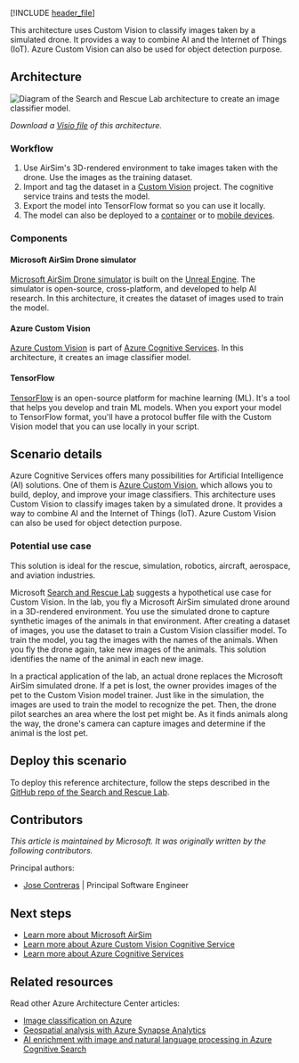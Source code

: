 [!INCLUDE [header_file](../../../includes/sol-idea-header.md)]

This architecture uses Custom Vision to classify images taken by a simulated drone. It provides a way to combine AI and the Internet of Things (IoT). Azure Custom Vision can also be used for object detection purpose.

## Architecture

![Diagram of the Search and Rescue Lab architecture to create an image classifier model.](_images/drone-rescue.png)

*Download a [Visio file](https://arch-center.azureedge.net/vision-classifier-model-with-custom-vision.vsdx) of this architecture.*

### Workflow

1. Use AirSim's 3D-rendered environment to take images taken with the drone. Use the images as the training dataset.
1. Import and tag the dataset in a [Custom Vision](/azure/cognitive-services/Custom-Vision-Service) project. The cognitive service trains and tests the model.
1. Export the model into TensorFlow format so you can use it locally.
1. The model can also be deployed to a [container](/azure/iot-edge/tutorial-deploy-custom-vision?view=iotedge-2018-06) or to [mobile devices](/azure/cognitive-services/custom-vision-service/export-your-model).

### Components

#### Microsoft AirSim Drone simulator

[Microsoft AirSim Drone simulator](https://github.com/microsoft/AirSim) is built on the [Unreal Engine](https://www.unrealengine.com). The simulator is open-source, cross-platform, and developed to help AI research. In this architecture, it creates the dataset of images used to train the model.

#### Azure Custom Vision

[Azure Custom Vision](https://www.customvision.ai) is part of [Azure Cognitive Services](https://azure.microsoft.com/services/cognitive-services). In this architecture, it creates an image classifier model.

#### TensorFlow

[TensorFlow](https://www.tensorflow.org) is an open-source platform for machine learning (ML). It's a tool that helps you develop and train ML models. When you export your model to TensorFlow format, you'll have a protocol buffer file with the Custom Vision model that you can use locally in your script.

## Scenario details

Azure Cognitive Services offers many possibilities for Artificial Intelligence (AI) solutions. One of them is [Azure Custom Vision](/azure/cognitive-services/custom-vision-service), which allows you to build, deploy, and improve your image classifiers. This architecture uses Custom Vision to classify images taken by a simulated drone. It provides a way to combine AI and the Internet of Things (IoT). Azure Custom Vision can also be used for object detection purpose.

### Potential use case

This solution is ideal for the rescue, simulation, robotics, aircraft, aerospace, and aviation industries.

Microsoft [Search and Rescue Lab](https://github.com/microsoft/DroneRescue) suggests a hypothetical use case for Custom Vision. In the lab, you fly a Microsoft AirSim simulated drone around in a 3D-rendered environment. You use the simulated drone to capture synthetic images of the animals in that environment. After creating a dataset of images, you use the dataset to train a Custom Vision classifier model. To train the model, you tag the images with the names of the animals. When you fly the drone again, take new images of the animals. This solution identifies the name of the animal in each new image.

In a practical application of the lab, an actual drone replaces the Microsoft AirSim simulated drone. If a pet is lost, the owner provides images of the pet to the Custom Vision model trainer. Just like in the simulation, the images are used to train the model to recognize the pet. Then, the drone pilot searches an area where the lost pet might be. As it finds animals along the way, the drone's camera can capture images and determine if the animal is the lost pet.

## Deploy this scenario

To deploy this reference architecture, follow the steps described in the [GitHub repo of the Search and Rescue Lab](https://github.com/microsoft/DroneRescue).

## Contributors

*This article is maintained by Microsoft. It was originally written by the following contributors.*

Principal authors:

 * [Jose Contreras](https://www.linkedin.com/in/josedanielcontreras) | Principal Software Engineer

## Next steps

* [Learn more about Microsoft AirSim](https://github.com/microsoft/AirSim)
* [Learn more about Azure Custom Vision Cognitive Service](/azure/cognitive-services/custom-vision-service)
* [Learn more about Azure Cognitive Services](/azure/cognitive-services)

## Related resources

Read other Azure Architecture Center articles:

* [Image classification on Azure](../../example-scenario/ai/intelligent-apps-image-processing.yml)
* [Geospatial analysis with Azure Synapse Analytics](../../industries/aerospace/geospatial-processing-analytics.yml)
* [AI enrichment with image and natural language processing in Azure Cognitive Search](../../solution-ideas/articles/cognitive-search-with-skillsets.yml)

